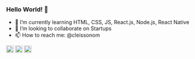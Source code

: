 ### Hello World! 👋

<!--- 🔭 I’m currently working on ...-->
- 🌱 I’m currently learning HTML, CSS, JS, React.js, Node.js, React Native
- 👯 I’m looking to collaborate on Startups 
- 📫 How to reach me: @cleissonom

<p>
<a href="https://twitter.com/cleissonom" target="blank"><img align="center" src="https://cdn.jsdelivr.net/npm/simple-icons@3.0.1/icons/twitter.svg" alt="Cleisson" height="20" width="20" /></a>
<a href="https://linkedin.com/in/cleisson-o-538a7b1a7" target="blank"><img align="center" src="https://cdn.jsdelivr.net/npm/simple-icons@3.0.1/icons/linkedin.svg" alt="Cleisson" height="20" width="20" /></a>
<a href="https://instagram.com/com089" target="blank"><img align="center" src="https://cdn.jsdelivr.net/npm/simple-icons@3.0.1/icons/instagram.svg" alt="Cleisson" height="20" width="20" /></a>
</p>

